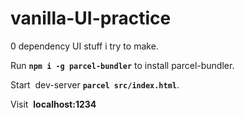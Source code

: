 # vanilla-UI-practice
0 dependency UI stuff i try to make.

Run **``` npm i -g parcel-bundler ```** to install parcel-bundler.

Start  dev-server **``` parcel src/index.html ```**.

Visit  **localhost:1234**

